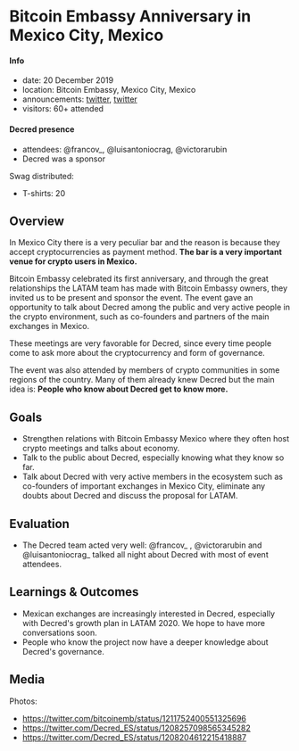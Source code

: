 # Bitcoin Embassy Anniversary in Mexico City, Mexico

#### Info

- date: 20 December 2019
- location: Bitcoin Embassy, Mexico City, Mexico
- announcements: [twitter](https://twitter.com/bitcoinemb/status/1204829853700128768), [twitter](https://twitter.com/Decred_ES/status/1207380289107959809)
- visitors: 60+ attended

#### Decred presence

- attendees: @francov\_, @luisantoniocrag, @victorarubin
- Decred was a sponsor

Swag distributed:

- T-shirts: 20

## Overview

In Mexico City there is a very peculiar bar and the reason is because they accept cryptocurrencies as payment method. **The bar is a very important venue for crypto users in Mexico.**

Bitcoin Embassy celebrated its first anniversary, and through the great relationships the LATAM team has made with Bitcoin Embassy owners, they invited us to be present and sponsor the event. The event gave an opportunity to talk about Decred among the public and very active people in the crypto environment, such as co-founders and partners of the main exchanges in Mexico.

These meetings are very favorable for Decred, since every time people come to ask more about the cryptocurrency and form of governance.

The event was also attended by members of crypto communities in some regions of the country. Many of them already knew Decred but the main idea is: **People who know about Decred get to know more.**

## Goals

- Strengthen relations with Bitcoin Embassy Mexico where they often host crypto meetings and talks about economy.
- Talk to the public about Decred, especially knowing what they know so far.
- Talk about Decred with very active members in the ecosystem such as co-founders of important exchanges in Mexico City, eliminate any doubts about Decred and discuss the proposal for LATAM.

## Evaluation

- The Decred team acted very well: @francov\_ , @victorarubin and @luisantoniocrag_ talked all night about Decred with most of event attendees.

## Learnings & Outcomes

- Mexican exchanges are increasingly interested in Decred, especially with Decred's growth plan in LATAM 2020. We hope to have more conversations soon.
- People who know the project now have a deeper knowledge about Decred's governance.

## Media

Photos:

- https://twitter.com/bitcoinemb/status/1211752400551325696
- https://twitter.com/Decred_ES/status/1208257098565345282
- https://twitter.com/Decred_ES/status/1208204612215418887
